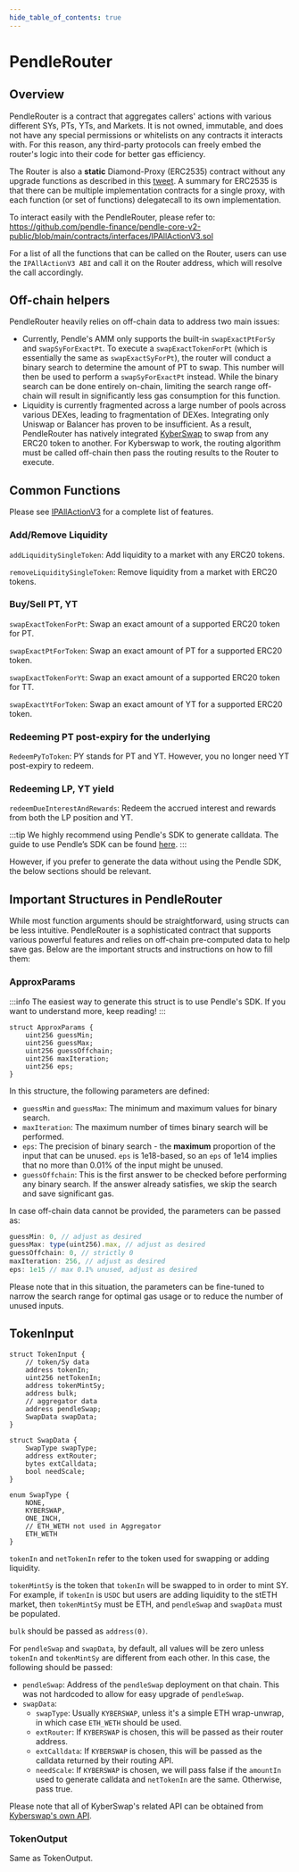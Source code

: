 ```yaml
---
hide_table_of_contents: true
---
```


# PendleRouter

## Overview

PendleRouter is a contract that aggregates callers' actions with various different SYs, PTs, YTs, and Markets. It is not owned, immutable, and does not have any special permissions or whitelists on any contracts it interacts with. For this reason, any third-party protocols can freely embed the router's logic into their code for better gas efficiency.

The Router is also a **static** Diamond-Proxy (ERC2535) contract without any upgrade functions as described in this [tweet](https://twitter.com/mudgen/status/1630229952523272195/). A summary for ERC2535 is that there can be multiple implementation contracts for a single proxy, with each function (or set of functions) delegatecall to its own implementation.

To interact easily with the PendleRouter, please refer to: https://github.com/pendle-finance/pendle-core-v2-public/blob/main/contracts/interfaces/IPAllActionV3.sol

For a list of all the functions that can be called on the Router, users can use the `IPAllActionV3 ABI` and call it on the Router address, which will resolve the call accordingly.

## Off-chain helpers

PendleRouter heavily relies on off-chain data to address two main issues:

- Currently, Pendle's AMM only supports the built-in `swapExactPtForSy` and `swapSyForExactPt`. To execute a `swapExactTokenForPt` (which is essentially the same as `swapExactSyForPt`), the router will conduct a binary search to determine the amount of PT to swap. This number will then be used to perform a `swapSyForExactPt` instead. While the binary search can be done entirely on-chain, limiting the search range off-chain will result in significantly less gas consumption for this function.
- Liquidity is currently fragmented across a large number of pools across various DEXes, leading to fragmentation of DEXes. Integrating only Uniswap or Balancer has proven to be insufficient. As a result, PendleRouter has natively integrated [KyberSwap](https://kyberswap.com/) to swap from any ERC20 token to another. For Kyberswap to work, the routing algorithm must be called off-chain then pass the routing results to the Router to execute.

## Common Functions

Please see [IPAllActionV3](https://github.com/pendle-finance/pendle-core-v2-public/blob/main/contracts/interfaces/IPAllActionV3.sol) for a complete list of features.

### Add/Remove Liquidity

`addLiquiditySingleToken`: Add liquidity to a market with any ERC20 tokens.

`removeLiquiditySingleToken`: Remove liquidity from a market with ERC20 tokens.

### Buy/Sell PT, YT ###

`swapExactTokenForPt`: Swap an exact amount of a supported ERC20 token for PT.

`swapExactPtForToken`: Swap an exact amount of PT for a supported ERC20 token.

`swapExactTokenForYt`: Swap an exact amount of a supported ERC20 token for TT.

`swapExactYtForToken`: Swap an exact amount of YT for a supported ERC20 token.

### Redeeming PT post-expiry for the underlying ###

`RedeemPyToToken`: PY stands for PT and YT. However, you no longer need YT post-expiry to redeem.

### Redeeming LP, YT yield ###

`redeemDueInterestAndRewards`: Redeem the accrued interest and rewards from both the LP position and YT.

:::tip
We highly recommend using Pendle's SDK to generate calldata. The guide to use Pendle’s SDK can be found [here](../Helpers/HostedSDK.md).
:::

However, if you prefer to generate the data without using the Pendle SDK, the below sections should be relevant.

## Important Structures in PendleRouter

While most function arguments should be straightforward, using structs can be less intuitive. PendleRouter is a sophisticated contract that supports various powerful features and relies on off-chain pre-computed data to help save gas. Below are the important structs and instructions on how to fill them:

### ApproxParams

:::info
The easiest way to generate this struct is to use Pendle's SDK. If you want to understand more, keep reading!
:::

```solidity
struct ApproxParams {
    uint256 guessMin;
    uint256 guessMax;
    uint256 guessOffchain;
    uint256 maxIteration;
    uint256 eps;
}
```

In this structure, the following parameters are defined:

- `guessMin` and `guessMax`: The minimum and maximum values for binary search.
- `maxIteration`: The maximum number of times binary search will be performed.
- `eps`: The precision of binary search - the **maximum** proportion of the input that can be unused. `eps` is 1e18-based, so an `eps` of 1e14 implies that no more than 0.01% of the input might be unused.
- `guessOffchain`: This is the first answer to be checked before performing any binary search. If the answer already satisfies, we skip the search and save significant gas.

In case off-chain data cannot be provided, the parameters can be passed as:

```jsx
guessMin: 0, // adjust as desired
guessMax: type(uint256).max, // adjust as desired
guessOffchain: 0, // strictly 0
maxIteration: 256, // adjust as desired
eps: 1e15 // max 0.1% unused, adjust as desired
```

Please note that in this situation, the parameters can be fine-tuned to narrow the search range for optimal gas usage or to reduce the number of unused inputs.

## TokenInput

```solidity
struct TokenInput {
    // token/Sy data
    address tokenIn;
    uint256 netTokenIn;
    address tokenMintSy;
    address bulk;
    // aggregator data
    address pendleSwap;
    SwapData swapData;
}

struct SwapData {
    SwapType swapType;
    address extRouter;
    bytes extCalldata;
    bool needScale;
}

enum SwapType {
    NONE,
    KYBERSWAP,
    ONE_INCH,
    // ETH_WETH not used in Aggregator
    ETH_WETH
}
```

`tokenIn` and `netTokenIn` refer to the token used for swapping or adding liquidity.

`tokenMintSy` is the token that `tokenIn` will be swapped to in order to mint SY. For example, if `tokenIn` is `USDC` but users are adding liquidity to the stETH market, then `tokenMintSy` must be ETH, and `pendleSwap` and `swapData` must be populated.

`bulk` should be passed as `address(0)`.

For `pendleSwap` and `swapData`, by default, all values will be zero unless `tokenIn` and `tokenMintSy` are different from each other. In this case, the following should be passed:

- `pendleSwap`: Address of the `pendleSwap` deployment on that chain. This was not hardcoded to allow for easy upgrade of `pendleSwap`.
- `swapData`:
    - `swapType`: Usually `KYBERSWAP`, unless it's a simple ETH wrap-unwrap, in which case `ETH_WETH` should be used.
    - `extRouter`: If `KYBERSWAP` is chosen, this will be passed as their router address.
    - `extCalldata`: If `KYBERSWAP` is chosen, this will be passed as the calldata returned by their routing API.
    - `needScale`: If `KYBERSWAP` is chosen, we will pass false if the `amountIn` used to generate calldata and `netTokenIn` are the same. Otherwise, pass true.

Please note that all of KyberSwap's related API can be obtained from [Kyberswap's own API](https://docs.kyberswap.com/).

### TokenOutput

Same as TokenOutput.
